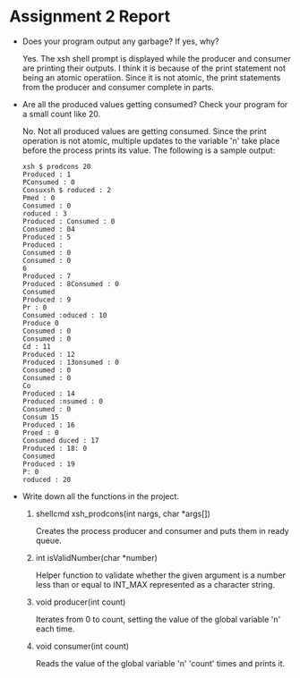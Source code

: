 # Assignment 2 Report

- Does your program output any garbage? If yes, why?
    
    Yes. The xsh shell prompt is displayed while the producer and consumer are printing their outputs. I think it is because of the print statement not being an atomic operatiion. Since it is not atomic, the print statements from the producer and consumer complete in parts.

-  Are all the produced values getting consumed? Check your program for a small count like 20.
    
    No. Not all produced values are getting consumed. Since the print operation is not atomic, multiple updates to the variable 'n' take place before the process prints its value. The following is a sample output:

    ```
    xsh $ prodcons 20
    Produced : 1
    PConsumed : 0
    Consuxsh $ roduced : 2
    Pmed : 0
    Consumed : 0
    roduced : 3
    Produced : Consumed : 0
    Consumed : 04
    Produced : 5
    Produced :
    Consumed : 0
    Consumed : 0
    6
    Produced : 7
    Produced : 8Consumed : 0
    Consumed
    Produced : 9
    Pr : 0
    Consumed :oduced : 10
    Produce 0
    Consumed : 0
    Consumed : 0
    Cd : 11
    Produced : 12
    Produced : 13onsumed : 0
    Consumed : 0
    Consumed : 0
    Co
    Produced : 14
    Produced :nsumed : 0
    Consumed : 0
    Consum 15
    Produced : 16
    Proed : 0
    Consumed duced : 17
    Produced : 18: 0
    Consumed
    Produced : 19
    P: 0
    roduced : 20
    ```


- Write down all the functions in the project.

    1. shellcmd xsh_prodcons(int nargs, char *args[])
     
        Creates the process producer and consumer and puts them in ready queue.
    
    2. int isValidNumber(char *number)
        
        Helper function to validate whether the given argument is a number less than or equal to INT_MAX represented as a character string.
    
    3. void producer(int count)
        
        Iterates from 0 to count, setting the value of the global variable 'n' each time.
    
    4. void consumer(int count)
    
        Reads the value of the global variable 'n' 'count' times and prints it.